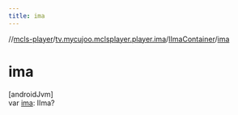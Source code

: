 ```yaml
---
title: ima
---
```

//[mcls-player](../../../index.html)/[tv.mycujoo.mclsplayer.player.ima](../index.html)/[IImaContainer](index.html)/[ima](ima.html)



# ima



[androidJvm]\
var [ima](ima.html): IIma?




